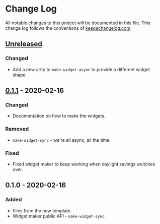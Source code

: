 # Change Log
All notable changes to this project will be documented in this file. This change log follows the conventions of [keepachangelog.com](http://keepachangelog.com/).

## [Unreleased]
### Changed
- Add a new arity to `make-widget-async` to provide a different widget shape.

## [0.1.1] - 2020-02-16
### Changed
- Documentation on how to make the widgets.

### Removed
- `make-widget-sync` - we're all async, all the time.

### Fixed
- Fixed widget maker to keep working when daylight savings switches over.

## 0.1.0 - 2020-02-16
### Added
- Files from the new template.
- Widget maker public API - `make-widget-sync`.

[Unreleased]: https://github.com/your-name/posterity/compare/0.1.1...HEAD
[0.1.1]: https://github.com/your-name/posterity/compare/0.1.0...0.1.1
